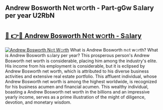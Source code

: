 ## Andrew Bosworth N𝚎t w𝚘rth - Part-gGw S𝚊lary per year U2RbN

# <h2><a href="http://gc1jyg.nevu.top/?p=Andrew+Bosworth">🔗 👉🔴 Andrew Bosworth N𝚎t w𝚘rth - S𝚊lary</a></h2>

[![Andrew Bosworth N𝚎t W𝚘rth](https://i.imgur.com/Oavwk0R.jpeg)](http://gc1jyg.nevu.top/?p=Andrew+Bosworth)
What is Andrew Bosworth n𝚎t w𝚘rth? What is Andrew Bosworth s𝚊lary per year?
This prosperous person's Andrew Bosworth net worth is considerable, placing him among the industry's elite. His income from his employment is considerable, but it is eclipsed by Andrew Bosworth net worth, which is attributed to his diverse business activities and extensive real estate portfolio. This affluent individual, whose Andrew Bosworth net worth is among the highest worldwide, is recognized for his business acumen and financial acumen. This wealthy individual, boasting a Andrew Bosworth net worth in the billions and an impressive yearly income, serves as a prime illustration of the might of diligence, devotion, and monetary wisdom.
